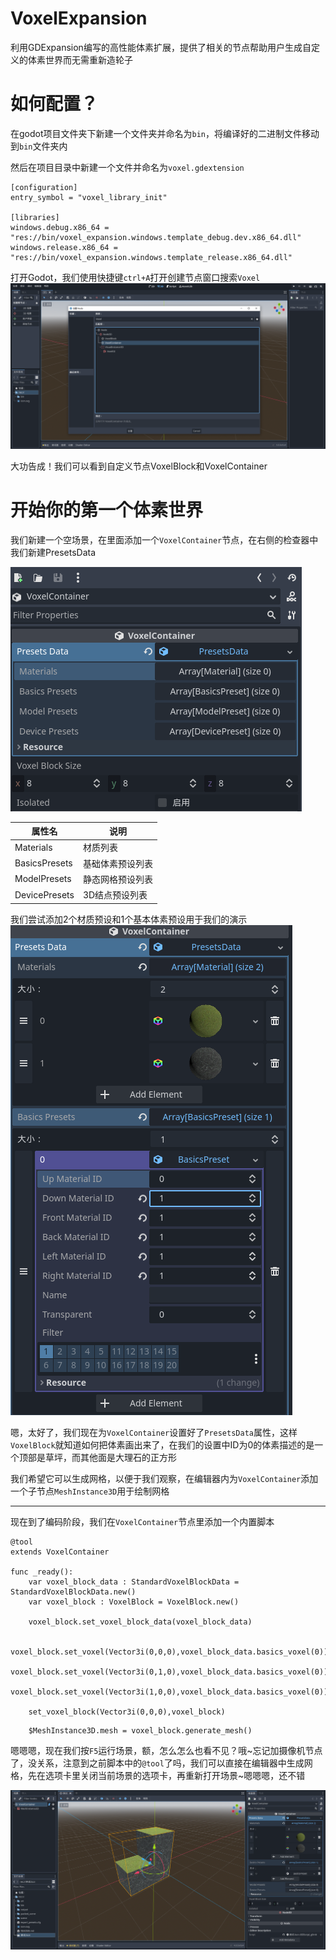 # VoxelExpansion
利用GDExpansion编写的高性能体素扩展，提供了相关的节点帮助用户生成自定义的体素世界而无需重新造轮子
# 如何配置？
在godot项目文件夹下新建一个文件夹并命名为`bin`，将编译好的二进制文件移动到`bin`文件夹内

然后在项目目录中新建一个文件并命名为`voxel.gdextension`
```
[configuration]
entry_symbol = "voxel_library_init"

[libraries]
windows.debug.x86_64 = "res://bin/voxel_expansion.windows.template_debug.dev.x86_64.dll"
windows.release.x86_64 = "res://bin/voxel_expansion.windows.template_release.x86_64.dll"
```

打开Godot，我们使用快捷键`ctrl+A`打开创建节点窗口搜索`Voxel`
![](docs/屏幕截图%202022-11-16%20183112.png)

大功告成！我们可以看到自定义节点VoxelBlock和VoxelContainer

# 开始你的第一个体素世界
我们新建一个空场景，在里面添加一个`VoxelContainer`节点，在右侧的检查器中我们新建PresetsData

![](docs/%E5%B1%8F%E5%B9%95%E6%88%AA%E5%9B%BE%202022-11-20%20173115.png)

| 属性名        | 说明             |
| ------------- | ---------------- |
| Materials     | 材质列表         |
| BasicsPresets | 基础体素预设列表 |
| ModelPresets  | 静态网格预设列表 |
| DevicePresets | 3D结点预设列表     |

我们尝试添加2个材质预设和1个基本体素预设用于我们的演示
![](docs/%E5%B1%8F%E5%B9%95%E6%88%AA%E5%9B%BE%202022-11-20%20185226.png)

嗯，太好了，我们现在为`VoxelContainer`设置好了`PresetsData`属性，这样`VoxelBlock`就知道如何把体素画出来了，在我们的设置中ID为0的体素描述的是一个顶部是草坪，而其他面是大理石的正方形

我们希望它可以生成网格，以便于我们观察，在编辑器内为`VoxelContainer`添加一个子节点`MeshInstance3D`用于绘制网格

---
现在到了编码阶段，我们在`VoxelContainer`节点里添加一个内置脚本

```
@tool
extends VoxelContainer

func _ready():
	var voxel_block_data : StandardVoxelBlockData = StandardVoxelBlockData.new()
	var voxel_block : VoxelBlock = VoxelBlock.new()
	
	voxel_block.set_voxel_block_data(voxel_block_data)

	voxel_block.set_voxel(Vector3i(0,0,0),voxel_block_data.basics_voxel(0))
	voxel_block.set_voxel(Vector3i(0,1,0),voxel_block_data.basics_voxel(0))
	voxel_block.set_voxel(Vector3i(1,0,0),voxel_block_data.basics_voxel(0))

	set_voxel_block(Vector3i(0,0,0),voxel_block)
```



```
	$MeshInstance3D.mesh = voxel_block.generate_mesh()
```

嗯嗯嗯，现在我们按`F5`运行场景，额，怎么怎么也看不见？哦~忘记加摄像机节点了，没关系，注意到之前脚本中的`@tool`了吗，我们可以直接在编辑器中生成网格，先在选项卡里关闭当前场景的选项卡，再重新打开场景~嗯嗯嗯，还不错

![](docs/%E5%B1%8F%E5%B9%95%E6%88%AA%E5%9B%BE%202022-11-20%20190510.png)

